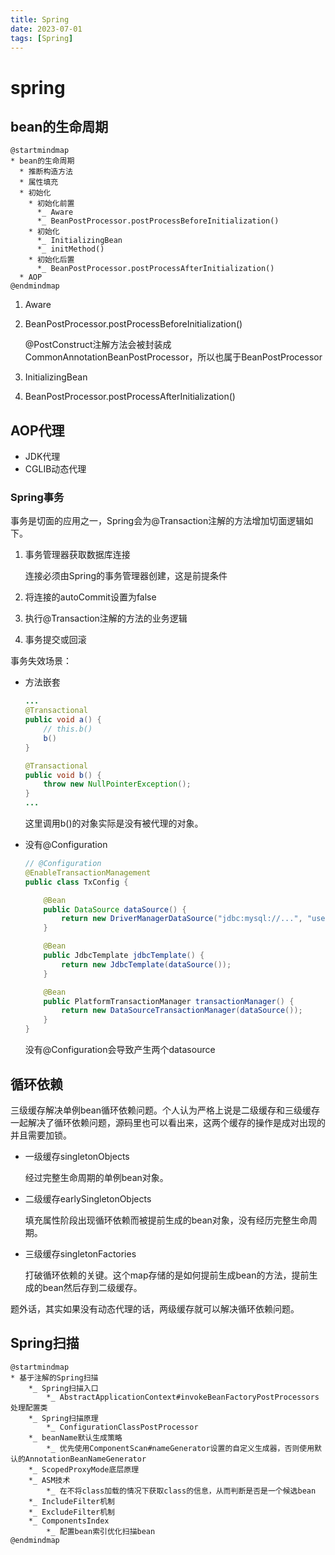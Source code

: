 ```yaml
---
title: Spring
date: 2023-07-01
tags: [Spring]
---
```

# spring
## bean的生命周期
```plantuml
@startmindmap
* bean的生命周期
  * 推断构造方法
  * 属性填充
  * 初始化
    * 初始化前置
      *_ Aware
      *_ BeanPostProcessor.postProcessBeforeInitialization()
    * 初始化
      *_ InitializingBean
      *_ initMethod()
    * 初始化后置
      *_ BeanPostProcessor.postProcessAfterInitialization()
  * AOP
@endmindmap
```

1. Aware
1. BeanPostProcessor.postProcessBeforeInitialization()

    @PostConstruct注解方法会被封装成CommonAnnotationBeanPostProcessor，所以也属于BeanPostProcessor

2. InitializingBean
3. BeanPostProcessor.postProcessAfterInitialization()


## AOP代理

- JDK代理
- CGLIB动态代理

### Spring事务
事务是切面的应用之一，Spring会为@Transaction注解的方法增加切面逻辑如下。

1. 事务管理器获取数据库连接

    连接必须由Spring的事务管理器创建，这是前提条件

2. 将连接的autoCommit设置为false
3. 执行@Transaction注解的方法的业务逻辑
4. 事务提交或回滚

事务失效场景：
- 方法嵌套

    ```java
    ...
    @Transactional
    public void a() {
        // this.b()
        b()
    }

    @Transactional
    public void b() {
        throw new NullPointerException();
    }
    ...
    ```
    这里调用b()的对象实际是没有被代理的对象。

- 没有@Configuration
    ```java
    // @Configuration
    @EnableTransactionManagement
    public class TxConfig {

        @Bean
        public DataSource dataSource() {
            return new DriverManagerDataSource("jdbc:mysql://...", "username", "password");
        }

        @Bean
        public JdbcTemplate jdbcTemplate() {
            return new JdbcTemplate(dataSource());
        }

        @Bean
        public PlatformTransactionManager transactionManager() {
            return new DataSourceTransactionManager(dataSource());
        }
    }
    ```
    没有@Configuration会导致产生两个datasource

## 循环依赖
三级缓存解决单例bean循环依赖问题。个人认为严格上说是二级缓存和三级缓存一起解决了循环依赖问题，源码里也可以看出来，这两个缓存的操作是成对出现的并且需要加锁。

- 一级缓存singletonObjects

    经过完整生命周期的单例bean对象。

- 二级缓存earlySingletonObjects

    填充属性阶段出现循环依赖而被提前生成的bean对象，没有经历完整生命周期。

- 三级缓存singletonFactories

    打破循环依赖的关键。这个map存储的是如何提前生成bean的方法，提前生成的bean然后存到二级缓存。

题外话，其实如果没有动态代理的话，两级缓存就可以解决循环依赖问题。

## Spring扫描
```plantuml
@startmindmap
* 基于注解的Spring扫描
    *_ Spring扫描入口
        *_ AbstractApplicationContext#invokeBeanFactoryPostProcessors处理配置类
    *_ Spring扫描原理
        *_ ConfigurationClassPostProcessor
    *_ beanName默认生成策略
        *_ 优先使用ComponentScan#nameGenerator设置的自定义生成器，否则使用默认的AnnotationBeanNameGenerator
    *_ ScopedProxyMode底层原理
    *_ ASM技术
        *_ 在不将class加载的情况下获取class的信息，从而判断是否是一个候选bean
    *_ IncludeFilter机制
    *_ ExcludeFilter机制
    *_ ComponentsIndex
        *_ 配置bean索引优化扫描bean
@endmindmap
```
